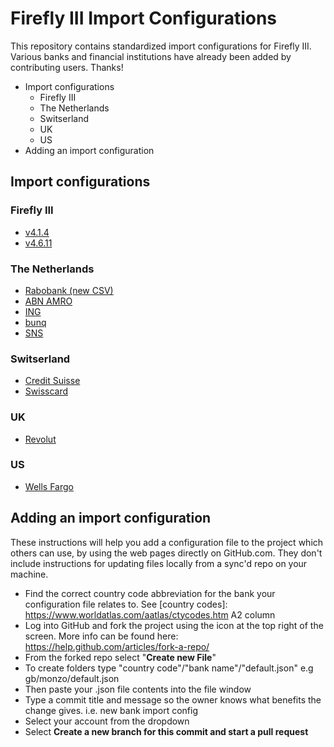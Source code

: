 # Firefly III Import Configurations
This repository contains standardized import configurations for Firefly III. Various banks and financial institutions have already been added by contributing users. Thanks!

<!-- MarkdownTOC -->

- Import configurations
	- Firefly III
	- The Netherlands
	- Switserland
	- UK
	- US
- Adding an import configuration

<!-- /MarkdownTOC -->



## Import configurations
### Firefly III
* [v4.1.4](https://raw.githubusercontent.com/firefly-iii/import-configurations/master/firefly-iii/4.1.4.json)
* [v4.6.11](https://raw.githubusercontent.com/firefly-iii/import-configurations/master/firefly-iii/4.6.11.json)

### The Netherlands
* [Rabobank (new CSV)](https://github.com/firefly-iii/import-configurations/blob/master/nl/rabobank/rabobank-new-csv-format.json)
* [ABN AMRO](https://github.com/firefly-iii/import-configurations/blob/master/nl/abnamro/default.json)
* [ING](https://raw.githubusercontent.com/firefly-iii/import-configurations/master/nl/ing/default.json)
* [bunq](https://github.com/firefly-iii/import-configurations/blob/master/nl/bunq/default.json)
* [SNS](https://github.com/firefly-iii/import-configurations/blob/master/nl/sns/default.json)

### Switserland
* [Credit Suisse](https://github.com/firefly-iii/import-configurations/blob/master/ch/creditsuisse/default.json)
* [Swisscard](https://github.com/firefly-iii/import-configurations/blob/master/ch/swisscard/default.json)

### UK
* [Revolut](https://github.com/firefly-iii/import-configurations/blob/master/uk/revolut/default.json)

### US
* [Wells Fargo](https://github.com/firefly-iii/import-configurations/blob/master/us/wellsfargo/default.json)

## Adding an import configuration

These instructions will help you add a configuration file to the project which others can use, by using the web pages directly on GitHub.com.  They don't include instructions for updating files locally from a sync'd repo on your machine.

* Find the correct country code abbreviation for the bank your configuration file relates to.  See [country codes]: https://www.worldatlas.com/aatlas/ctycodes.htm A2 column
* Log into GitHub and fork the project using the icon at the top right of the screen.  More info can be found here: https://help.github.com/articles/fork-a-repo/
* From the forked repo select "__Create new File__"
* To create folders type "country code"/"bank name"/"default.json" e.g gb/monzo/default.json
* Then paste your .json file contents into the file window
* Type a commit title and message so the owner knows what benefits the change gives. i.e. new bank import config
* Select your account from the dropdown
* Select __Create a new branch for this commit and start a pull request__
